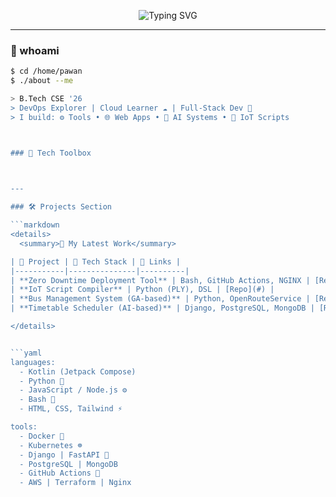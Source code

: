 

<!-- Header Typing SVG -->
<p align="center">
  <img src="https://readme-typing-svg.herokuapp.com?font=Fira+Code&size=28&duration=3000&pause=1000&color=FCE38A&center=true&vCenter=true&multiline=true&width=800&height=100&lines=Hiiiii,+I'm+Pawan+Garia;Crafting+Code+%26+Ideas+Since+2022" alt="Typing SVG" />
</p>

---

### 🧠 whoami
```bash
$ cd /home/pawan
$ ./about --me

> B.Tech CSE '26
> DevOps Explorer | Cloud Learner ☁️ | Full-Stack Dev 🚀
> I build: ⚙️ Tools • 🌐 Web Apps • 🤖 AI Systems • 📡 IoT Scripts



### 📐 Tech Toolbox


 
---

### 🛠️ Projects Section 

```markdown
<details>
  <summary>📁 My Latest Work</summary>

| 🚀 Project | 🧩 Tech Stack | 🔗 Links |
|-----------|---------------|----------|
| **Zero Downtime Deployment Tool** | Bash, GitHub Actions, NGINX | [Repo](#) |
| **IoT Script Compiler** | Python (PLY), DSL | [Repo](#) |
| **Bus Management System (GA-based)** | Python, OpenRouteService | [Repo](#) |
| **Timetable Scheduler (AI-based)** | Django, PostgreSQL, MongoDB | [Repo](#) |

</details>


```yaml
languages:
  - Kotlin (Jetpack Compose)
  - Python 🐍
  - JavaScript / Node.js ⚙️
  - Bash 🐚
  - HTML, CSS, Tailwind ⚡

tools:
  - Docker 🐳
  - Kubernetes ☸️
  - Django | FastAPI 🦾
  - PostgreSQL | MongoDB
  - GitHub Actions 🧪
  - AWS | Terraform | Nginx



